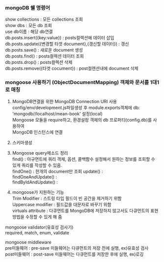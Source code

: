 ### mongoDB 쉘 명령어   
show collections : 모든 collections 조회   
show dbs : 모든 db 조회   
use db이름 : 해당 db연결      
db.posts.insert({key:value}) : posts컬렉션에 데이터 삽입   
db.posts.update({변경할 타겟 document},{갱신할 데이터}) : 갱신   
db.posts.save() : 새로운 document 생성   
db.posts.find() : posts컬렉션 데이터 조회   
db.posts.drop() : posts컬렉션 삭제   
db.posts.remove({타겟 cocument}) : post컬렌션내에 document 삭제    
 
### mongoose 사용하기 (ObjectDocumentMapping) 객체와 문서를 1대1로 매칭   
1. MongoDB연결을 위한 MongoDB Connection URI 사용  
config/env/development.js파일생성 후 module.exports객체에 db: 'mongodb//localhost/mean-book' 설정(local)   
Mongoose 모듈을 require하고, 환경설정 객체의 db 프로퍼티(config.db)를 사용하여   
MongoDB 인스턴스에 연결   
   
2. 스키마생성

3. Mongoose query메소드 정리   
find() : 아규먼트에 쿼리 객체, 옵션, 콜백함수 설정해서 원하는 정보를 조회할 수 있게 쿼리를 작성할 수 있음.   
findOne() : 한개의 document만 조회
update() :   
findOneAndUpdate() :   
findByIdAndUpdate() :       

4. mongoose가 지원하는 기능   
Trim Modifier : 스트링 타입 필드이 빈 공간을 제거하기 위함   
Uppercase modifier : 필드값을 대문자로 바꾸기 위함   
virtuals attribute : 다큐먼트를 MongoDB에 저장하지 않고서도 다큐먼트의 표현방법을 수정할 수 있게 해 줌

mongoose validator(유효성 검사기)    
required, match, enum, validate   

mongoose middleware   
pre미들웨어 : pre-save 미들웨어는 다큐먼트의 저장 전에 실행, ex)유효성 검사      
post미들웨어 : post-save 미들웨어는 다큐먼트를 저장한 후에 실행, ex)로깅   
